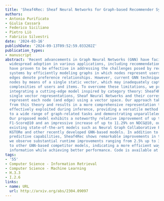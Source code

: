 ```yaml
---
title: 'Sheaf4Rec: Sheaf Neural Networks for Graph-based Recommender Systems'
authors:
- Antonio Purificato
- Giulia Cassarà
- Federico Siciliano
- Pietro Liò
- Fabrizio Silvestri
date: '2024-03-16'
publishDate: '2024-09-13T09:52:59.033202Z'
publication_types:
- manuscript
abstract: 'Recent advancements in Graph Neural Networks (GNN) have facilitated their
  widespread adoption in various applications, including recommendation systems. GNNs
  have proven to be effective in addressing the challenges posed by recommendation
  systems by efficiently modeling graphs in which nodes represent users or items and
  edges denote preference relationships. However, current GNN techniques represent
  nodes by means of a single static vector, which may inadequately capture the intricate
  complexities of users and items. To overcome these limitations, we propose a solution
  integrating a cutting-edge model inspired by category theory: Sheaf4Rec. Unlike
  single vector representations, Sheaf Neural Networks and their corresponding Laplacians
  represent each node (and edge) using a vector space. Our approach takes advantage
  from this theory and results in a more comprehensive representation that can be
  effectively exploited during inference, providing a versatile method applicable
  to a wide range of graph-related tasks and demonstrating unparalleled performance.
  Our proposed model exhibits a noteworthy relative improvement of up to 8.53% on
  F1-Score@10 and an impressive increase of up to 11.29% on NDCG@10, outperforming
  existing state-of-the-art models such as Neural Graph Collaborative Filtering (NGCF),
  KGTORe and other recently developed GNN-based models. In addition to its superior
  predictive capabilities, Sheaf4Rec shows remarkable improvements in terms of efficiency:
  we observe substantial runtime improvements ranging from 2.5% up to 37% when compared
  to other GNN-based competitor models, indicating a more efficient way of handling
  information while achieving better performance. Code is available at https://github.com/antoniopurificato/Sheaf4Rec.'
tags:
- '55'
- Computer Science - Information Retrieval
- Computer Science - Machine Learning
- H.3.3
- I.2.6
links:
- name: URL
  url: http://arxiv.org/abs/2304.09097
---
```

